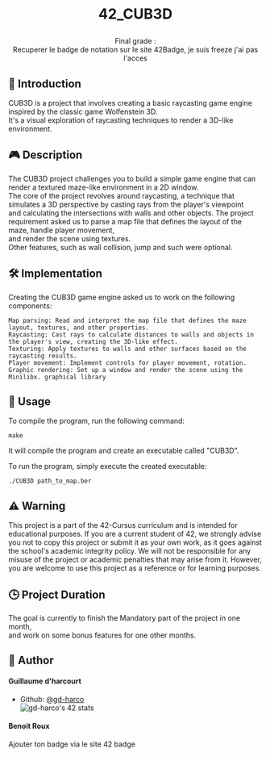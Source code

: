 

# <p align="center">42_CUB3D</p>

<p align="center">Final grade :<br>
Recuperer le badge de notation sur le site 42Badge, je suis freeze j'ai pas l'acces<br>

## 📑 Introduction
CUB3D is a project that involves creating a basic raycasting game engine inspired by the classic game Wolfenstein 3D. <br>
It's a visual exploration of raycasting techniques to render a 3D-like environment.

## 🎮️ Description
The CUB3D project challenges you to build a simple game engine that can render a textured maze-like environment in a 2D window. <br>
The core of the project revolves around raycasting, a technique that simulates a 3D perspective by casting rays from the player's viewpoint <br>
and calculating the intersections with walls and other objects. 
The project requirement asked us to parse a map file that defines the layout of the maze, handle player movement, <br>
and render the scene using textures. <br>
Other features, such as wall collision, jump and such were optional.

## 🛠️ Implementation
Creating the CUB3D game engine asked us to work on the following components:

    Map parsing: Read and interpret the map file that defines the maze layout, textures, and other properties.
    Raycasting: Cast rays to calculate distances to walls and objects in the player's view, creating the 3D-like effect.
    Texturing: Apply textures to walls and other surfaces based on the raycasting results.
    Player movement: Implement controls for player movement, rotation.
    Graphic rendering: Set up a window and render the scene using the Minilibx. graphical library

## 💽 Usage
To compile the program, run the following command:
```shell
make
```
It will compile the program and create an executable called "CUB3D".<br>


To run the program, simply execute the created executable:
```shell
./CUB3D path_to_map.ber
```
##  ⚠️ Warning
This project is a part of the 42-Cursus curriculum and is intended for educational purposes. If you are a current student of 42, we strongly advise you not to copy this project or submit it as your own work, as it goes against the school's academic integrity policy. We will not be responsible for any misuse of the project or academic penalties that may arise from it. However, you are welcome to use this project as a reference or for learning purposes.

## 🕒 Project Duration
The goal is currently to finish the Mandatory part of the project in one month, <br>
and work on some bonus features for one other months.

## 🙇 Author
#### Guillaume d'harcourt
- Github: [@gd-harco](https://github.com/gd-harco)<br>
<img src="https://badge42.vercel.app/api/v2/cle01db6o00650fmmx6igm6z3/stats?cursusId=21&coalitionId=305" alt="gd-harco's 42 stats" /></a>
#### Benoit Roux
Ajouter ton badge via le site 42 badge
